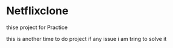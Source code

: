 # Netflixclone
thise project for Practice  

this is another time to do project
if any issue i am tring to solve it 